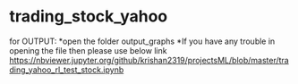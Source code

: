 # trading_stock_yahoo
for OUTPUT:
  *open the folder output_graphs
 *If you have any trouble in opening the file then please use below link
 https://nbviewer.jupyter.org/github/krishan2319/projectsML/blob/master/trading_yahoo_rl_test_stock.ipynb
